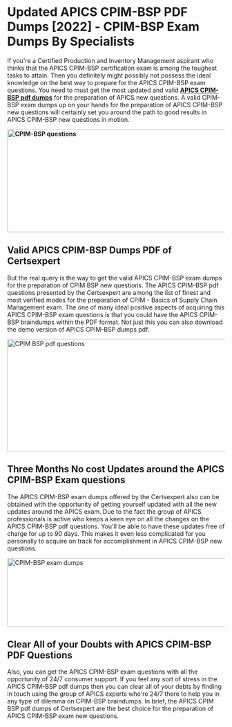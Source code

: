 <h1><strong>Updated APICS CPIM-BSP PDF Dumps [2022] - CPIM-BSP Exam Dumps By Specialists&nbsp;</strong></h1>
<p><span style="font-weight: 400;">If you're a Certified Production and Inventory Management aspirant who thinks that the APICS CPIM-BSP certification exam is among the toughest tasks to attain. Then you definitely might possibly not possess the ideal knowledge on the best way to prepare for the APICS CPIM-BSP exam questions. You need to must get the most updated and valid <strong><a href="https://www.certsexpert.com/CPIM-BSP-pdf-questions.html">APICS CPIM-BSP pdf dumps</a></strong> for the preparation of APICS new questions. A valid  CPIM-BSP exam dumps up on your hands for the preparation of APICS CPIM-BSP new questions will certainly set you around the path to good results in APICS CPIM-BSP new questions in motion.</span></p>
<p><span style="font-weight: 400;"><strong><img style="display: block; margin-left: auto; margin-right: auto;" src="https://i.ibb.co/QXh983F/73475278-2429792180625311-4586132736837681152-n.jpg" alt="CPIM-BSP questions" width="632" height="238" /></strong></span></p>
<h2><strong>Valid APICS CPIM-BSP Dumps PDF of Certsexpert</strong></h2>
<p><span style="font-weight: 400;">But the real query is the way to get the valid APICS CPIM-BSP exam dumps for the preparation of CPIM BSP new questions. The APICS CPIM-BSP pdf questions presented by the Certsexpert are among the list of finest and most verified modes for the preparation of CPIM - Basics of Supply Chain Management exam. The one of many ideal positive aspects of acquiring this APICS CPIM-BSP exam questions is that you could have the APICS CPIM-BSP braindumps within the PDF format. Not just this you can also download the demo version of APICS CPIM-BSP dumps pdf.</span></p>
<p><span style="font-weight: 400;"><img style="display: block; margin-left: auto; margin-right: auto;" src="https://i.ibb.co/Jd8hN2L/76714008-3182067705200142-8735104740007870464-n.jpg" alt="CPIM BSP pdf questions" width="701" height="259" /></span></p>
<h2><strong>Three Months No cost Updates around the APICS CPIM-BSP Exam questions</strong></h2>
<p><span style="font-weight: 400;">The APICS CPIM-BSP exam dumps offered by the Certsexpert also can be obtained with the opportunity of getting yourself updated with all the new updates around the APICS exam. Due to the fact the group of APICS professionals is active who keeps a keen eye on all the changes on the APICS CPIM-BSP pdf questions. You'll be able to have these updates free of charge for up to 90 days. This makes it even less complicated for you personally to acquire on track for accomplishment in APICS CPIM-BSP new questions.</span></p>
<p><span style="font-weight: 400;"><a href="https://www.certsexpert.com/CPIM-BSP-pdf-questions.html"><img style="display: block; margin-left: auto; margin-right: auto;" src="https://i.ibb.co/TMnKrkJ/75398236-424489711531572-5064688549987614720-n.jpg" alt="CPIM-BSP exam dumps" width="714" height="158" /></a></span></p>
<h2><strong>Clear All of your Doubts with APICS CPIM-BSP PDF Questions</strong></h2>
<p>Also, you can get the APICS CPIM-BSP exam questions with all the opportunity of 24/7 consumer support. If you feel any sort of stress in the APICS CPIM-BSP pdf dumps then you can clear all of your debts by finding in touch using the group of APICS experts who're 24/7 there to help you in any type of dilemma on  CPIM-BSP braindumps. In brief, the APICS CPIM BSP pdf dumps of Certsexpert are the best choice for the preparation of APICS CPIM-BSP exam new questions.</p>
